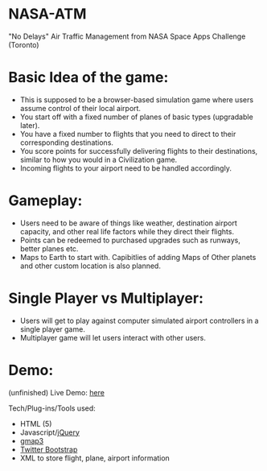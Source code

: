 NASA-ATM
========

"No Delays" Air Traffic Management from NASA Space Apps Challenge (Toronto)

Basic Idea of the game:
=======================
- This is supposed to be a browser-based simulation game where users assume control of their local airport. 
- You start off with a fixed number of planes of basic types (upgradable later).
- You have a fixed number to flights that you need to direct to their corresponding destinations. 
- You score points for successfully delivering flights to their destinations, similar to how you would in a Civilization game.
- Incoming flights to your airport need to be handled accordingly.

Gameplay:
=========
- Users need to be aware of things like weather, destination airport capacity, and other real life factors while they direct their flights.
- Points can be redeemed to purchased upgrades such as runways, better planes etc.
- Maps to Earth to start with. Capibitlies of adding Maps of Other planets and other custom location is also planned.

Single Player vs Multiplayer:
=============================

- Users will get to play against computer simulated airport controllers in a single player game.
- Multiplayer game will let users interact with other users.

Demo:
=====

(unfinished) Live Demo: [here](http://sshakeel.ca/projects/NASA-ATM/)

Tech/Plug-ins/Tools used:
- HTML (5)
- Javascript/[jQuery](http://jquery.com/)
- [gmap3](http://gmap3.net/en/)
- [Twitter Bootstrap](http://twitter.github.io/bootstrap/)
- XML to store flight, plane, airport information
